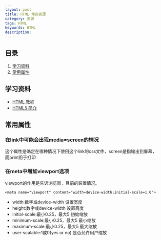 ```yaml
---
layout: post
title: HTML 常用资源
category: 资源
tags: HTML
keywords: HTML
description: 
---
```


## 目录

1. [学习资料](#学习资料)
2. [常用属性](#常用属性)


## 学习资料
* [HTML 教程](http://www.runoob.com/html/html-tutorial.html)
* [HTML5 简介](http://www.runoob.com/html/html5-intro.html)

## 常用属性

### 在link中可能会出现media=screen的情况
这个属性是确定在哪种情况下使用这个link的css文件，screen是指输出到屏幕，而print用于打印

### 在meta中增加viewport选项
viewport的作用是告诉浏览器，目前的装置情况。

    <meta name="viewport" content="width=device-width;initial-scale=1.0">

- width:数字或device-width   设置宽度
- height:数字或device-width    设置高度
- initial-scale:最小0.25，最大5   初始缩放
- minimum-scale:最小0.25，最大5   最小缩放
- maximum-scale:最小0.25，最大5   最大缩放
- user-scalable:1或0(yes or no)  是否允许用户缩放